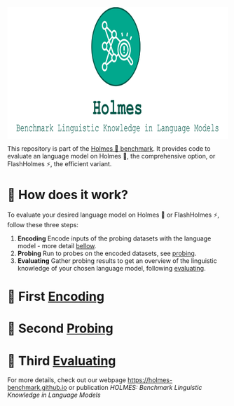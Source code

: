 <div align="center">
<img style="vertical-align:middle" height="300" src="logo.svg" />
</div>

This repository is part of the [Holmes 🔎 benchmark](https://holmes-benchmark.github.io).
It provides code to evaluate an language model on Holmes 🔎, the comprehensive option, or FlashHolmes ⚡, the efficient variant.


# 🔎 How does it work?
To evaluate your desired language model on Holmes 🔎 or FlashHolmes ⚡, follow these three steps: 
1. **Encoding** Encode inputs of the probing datasets with the language model - more detail [bellow](#encoding).
2. **Probing** Run to probes on the encoded datasets, see [probing](#probing). 
3. **Evaluating** Gather probing results to get an overview of the linguistic knowledge of your chosen language model, following [evaluating](#evaluating).


# 🔎 <a name="encoding"></a>First <u>Encoding</u>
# 🔎 <a name="probing"></a>Second <u>Probing</u>
# 🔎 <a name="evaluating"></a>Third <u>Evaluating</u>


For more details, check out our webpage https://holmes-benchmark.github.io or publication _HOLMES: Benchmark Linguistic Knowledge in Language Models_
